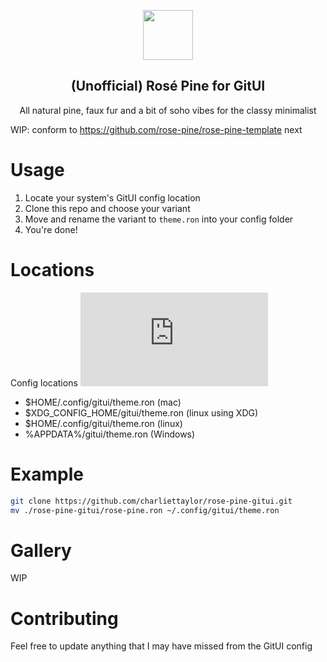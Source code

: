 <p align="center">
    <img src="https://github.com/rose-pine/rose-pine-theme/raw/main/assets/icon.png" width="80" />
    <h2 align="center">(Unofficial) Rosé Pine for GitUI</h2>
</p>

<p align="center">All natural pine, faux fur and a bit of soho vibes for the classy minimalist</p>

WIP: conform to https://github.com/rose-pine/rose-pine-template next

# Usage
1. Locate your system's GitUI config location
2. Clone this repo and choose your variant
3. Move and rename the variant to `theme.ron` into your config folder
4. You're done!

# Locations
Config locations ![here](https://github.com/gitui-org/gitui/blob/master/THEMES.md#configuration)

- $HOME/.config/gitui/theme.ron (mac)
- $XDG_CONFIG_HOME/gitui/theme.ron (linux using XDG)
- $HOME/.config/gitui/theme.ron (linux)
- %APPDATA%/gitui/theme.ron (Windows)

# Example
```bash
git clone https://github.com/charliettaylor/rose-pine-gitui.git
mv ./rose-pine-gitui/rose-pine.ron ~/.config/gitui/theme.ron
```
# Gallery

WIP

# Contributing
Feel free to update anything that I may have missed from the GitUI config
